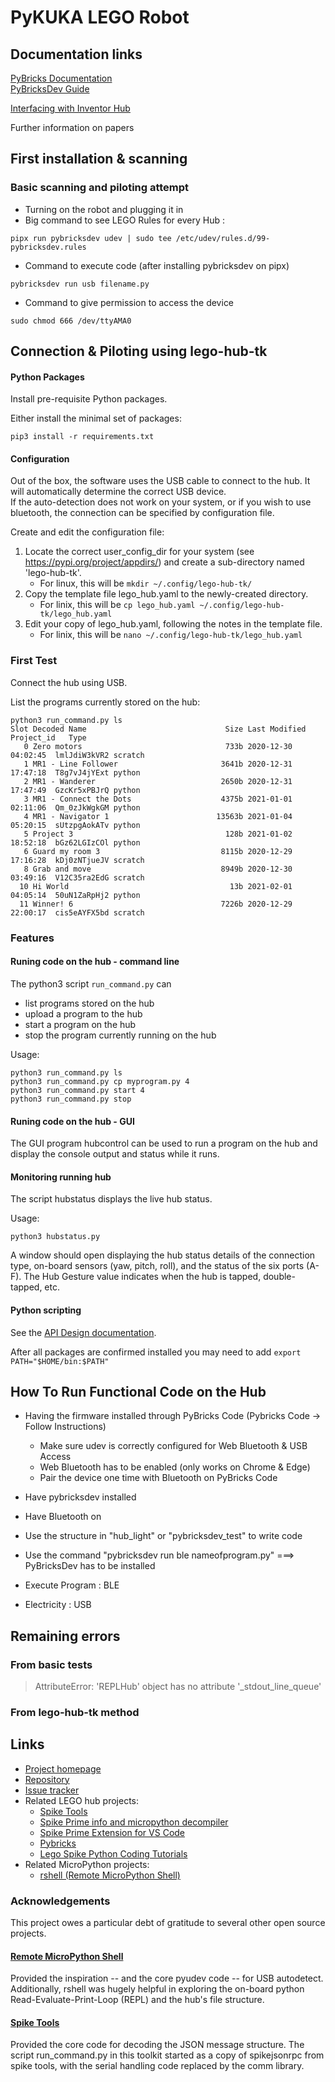 # PyKUKA LEGO Robot

## Documentation links

[PyBricks Documentation](https://docs.pybricks.com/en/latest/)  
[PyBricksDev Guide](https://pypi.org/project/pybricksdev/)

[Interfacing with Inventor Hub](https://github.com/smr99/lego-hub-tk)

Further information on papers

## First installation & scanning

### Basic scanning and piloting attempt

- Turning on the robot and plugging it in
- Big command to see LEGO Rules for every Hub :
```shell
pipx run pybricksdev udev | sudo tee /etc/udev/rules.d/99-pybricksdev.rules
```
- Command to execute code (after installing pybricksdev on pipx)
```shell
pybricksdev run usb filename.py
```
- Command to give permission to access the device
```shell
sudo chmod 666 /dev/ttyAMA0
```

## Connection & Piloting using lego-hub-tk

#### Python Packages

Install pre-requisite Python packages.

Either install the minimal set of packages:

```shell
pip3 install -r requirements.txt
```

#### Configuration

Out of the box, the software uses the USB cable to connect to the hub.  It will automatically determine the correct USB device.  
If the auto-detection does not work on your system, or if you wish to use bluetooth, the connection can be specified by configuration file.  

Create and edit the configuration file:

1. Locate the correct user_config_dir for your system (see https://pypi.org/project/appdirs/) and create a sub-directory named 'lego-hub-tk'.
   - For linux, this will be `mkdir ~/.config/lego-hub-tk/`
2. Copy the template file lego_hub.yaml to the newly-created directory.
   - For linix, this will be `cp lego_hub.yaml ~/.config/lego-hub-tk/lego_hub.yaml`
3. Edit your copy of lego_hub.yaml, following the notes in the template file.
   - For linix, this will be `nano ~/.config/lego-hub-tk/lego_hub.yaml`  

### First Test
Connect the hub using USB.  

List the programs currently stored on the hub:

```shell
python3 run_command.py ls
Slot Decoded Name                               Size Last Modified        Project_id   Type      
   0 Zero motors                                733b 2020-12-30 04:02:45  lmlJdiW3kVR2 scratch   
   1 MR1 - Line Follower                       3641b 2020-12-31 17:47:18  T8g7vJ4jYExt python    
   2 MR1 - Wanderer                            2650b 2020-12-31 17:47:49  GzcKr5xPBJrQ python    
   3 MR1 - Connect the Dots                    4375b 2021-01-01 02:11:06  Qm_0zJkWgkGM python    
   4 MR1 - Navigator 1                        13563b 2021-01-04 05:20:15  sUtzpgAokATv python    
   5 Project 3                                  128b 2021-01-02 18:52:18  bGz62LGIzCOl python    
   6 Guard my room 3                           8115b 2020-12-29 17:16:28  kDj0zNTjueJV scratch   
   8 Grab and move                             8949b 2020-12-30 03:49:16  V12C35ra2EdG scratch   
  10 Hi World                                    13b 2021-02-01 04:05:14  50uN1ZaRpHj2 python    
  11 Winner! 6                                 7226b 2020-12-29 22:00:17  cis5eAYFX5bd scratch   
```

### Features

#### Runing code on the hub - command line

The python3 script `run_command.py` can
* list programs stored on the hub
* upload a program to the hub
* start a program on the hub
* stop the program currently running on the hub

Usage:
```shell
python3 run_command.py ls
python3 run_command.py cp myprogram.py 4
python3 run_command.py start 4
python3 run_command.py stop
```

#### Runing code on the hub - GUI

The GUI program hubcontrol can be used to run a program on the hub and display the console output and status while it runs.  

#### Monitoring running hub

The script hubstatus displays the live hub status.

Usage:
```shell
python3 hubstatus.py
```

A window should open displaying the hub status details of the connection type, on-board sensors (yaw, pitch, roll), and the status of the six ports (A-F).  The Hub Gesture value indicates when the hub is tapped, double-tapped, etc.

#### Python scripting

See the [API Design documentation](design.md).


After all packages are confirmed installed you may need to add `export PATH="$HOME/bin:$PATH"`
 
## How To Run Functional Code on the Hub

- Having the firmware installed through PyBricks Code (Pybricks Code -> Follow Instructions)
   - Make sure udev is correctly configured for Web Bluetooth & USB Access
   - Web Bluetooth has to be enabled (only works on Chrome & Edge)
   - Pair the device one time with Bluetooth on PyBricks Code

- Have pybricksdev installed
- Have Bluetooth on
- Use the structure in "hub_light" or "pybricksdev_test" to write code
- Use the command "pybricksdev run ble nameofprogram.py" ===> PyBricksDev has to be installed

- Execute Program : BLE
- Electricity : USB

## Remaining errors

### From basic tests

> AttributeError: 'REPLHub' object has no attribute '_stdout_line_queue'

### From lego-hub-tk method

## Links

- [Project homepage](https://github.com/smr99/lego-hub-tk)
- [Repository](https://github.com/smr99/lego-hub-tk)
- [Issue tracker](https://github.com/smr99/lego-hub-tk/issues)
- Related LEGO hub projects:
  - [Spike Tools](https://github.com/nutki/spike-tools)
  - [Spike Prime info and micropython decompiler](https://github.com/gpdaniels/spike-prime)
  - [Spike Prime Extension for VS Code](https://github.com/sanjayseshan/spikeprime-vscode)
  - [Pybricks](https://pybricks.com/)
  - [Lego Spike Python Coding Tutorials](https://damom73.github.io/lego-spike-tutorials/index.html)
- Related MicroPython projects:
  - [rshell (Remote MicroPython Shell)](https://github.com/dhylands/rshell)

### Acknowledgements

This project owes a particular debt of gratitude to several other open source projects.

#### [Remote MicroPython Shell](https://github.com/dhylands/rshell)

Provided the inspiration -- and the core pyudev code -- for USB autodetect.  Additionally, rshell was hugely helpful in exploring the on-board python Read-Evaluate-Print-Loop (REPL) and the hub's file structure.

#### [Spike Tools](https://github.com/nutki/spike-tools)

Provided the core code for decoding the JSON message structure.  The script run_command.py in this toolkit started as a copy of spikejsonrpc from spike tools, with the serial handling code replaced by the comm library.